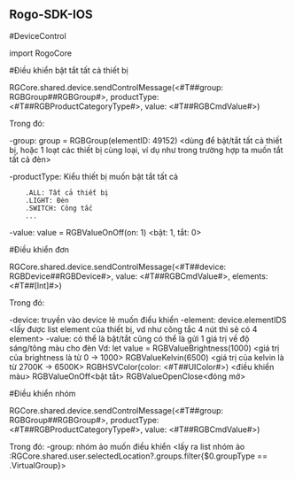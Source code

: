 ## Rogo-SDK-IOS

#DeviceControl

import RogoCore

#Điều khiển bật tắt tất cả thiết bị

RGCore.shared.device.sendControlMessage(<#T##group: RGBGroup##RGBGroup#>, productType: <#T##RGBProductCategoryType#>, value: <#T##RGBCmdValue#>)

Trong đó:
 
-group: group = RGBGroup(elementID: 49152) <dùng để bật/tắt tất cả thiết bị, hoặc 1 loạt các thiết bị cùng loại, ví dụ như trong trường hợp ta muốn tắt tất cả đèn>

-productType: Kiểu thiết bị muốn bật tắt tất cả
        
        .ALL: Tất cả thiết bị
        .LIGHT: Đèn
        .SWITCH: Công tắc
        ...
-value: value = RGBValueOnOff(on: 1) <bật: 1, tắt: 0>

#Điều khiển đơn

RGCore.shared.device.sendControlMessage(<#T##device: RGBDevice##RGBDevice#>, value: <#T##RGBCmdValue#>, elements: <#T##[Int]#>)

Trong đó:

-device: truyền vào device lẻ muốn điểu khiển
-element: device.elementIDS <lấy được list element của thiết bị, vd như công tắc 4 nút thì sẽ có 4 element>
-value: có thể là bật/tắt cũng có thể là gửi 1 giá trị về độ sáng/tông màu cho đèn
Vd: let value = RGBValueBrightness(1000) <giá trị của brightness là từ 0 -> 1000>
                RGBValueKelvin(6500) <giá trị của kelvin là từ 2700K -> 6500K>
                RGBHSVColor(color: <#T##UIColor#>) <điều khiển màu>
                RGBValueOnOff<bật tắt>
                RGBValueOpenClose<đóng mở>

#Điều khiển nhóm

RGCore.shared.device.sendControlMessage(<#T##group: RGBGroup##RGBGroup#>, productType: <#T##RGBProductCategoryType#>, value: <#T##RGBCmdValue#>)

Trong đó:
-group: nhóm ảo muốn điều khiển 
<lấy ra list nhóm ảo :RGCore.shared.user.selectedLocation?.groups.filter{$0.groupType == .VirtualGroup}>

